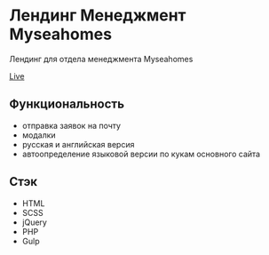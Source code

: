 # Лендинг Менеджмент Myseahomes

Лендинг для отдела менеджмента Myseahomes

[Live](https://myseahomes.com/management/)

## Функциональность

- отправка заявок на почту
- модалки
- русская и английская версия
- автоопределение языковой версии по кукам основного сайта

## Стэк

- HTML
- SCSS
- jQuery
- PHP
- Gulp
